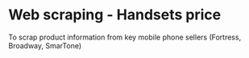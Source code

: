 # Web scraping - Handsets price
To scrap product information from key mobile phone sellers (Fortress, Broadway, SmarTone)
